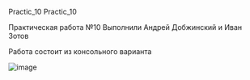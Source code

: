 Practic_10
Practic_10

Практическая работа №10 Выполнили Андрей Добжинский и Иван Зотов

Работа состоит из консольного варианта

![image](https://github.com/user-attachments/assets/36f4c1d9-926a-4e23-88a4-d51b15c167cc)


